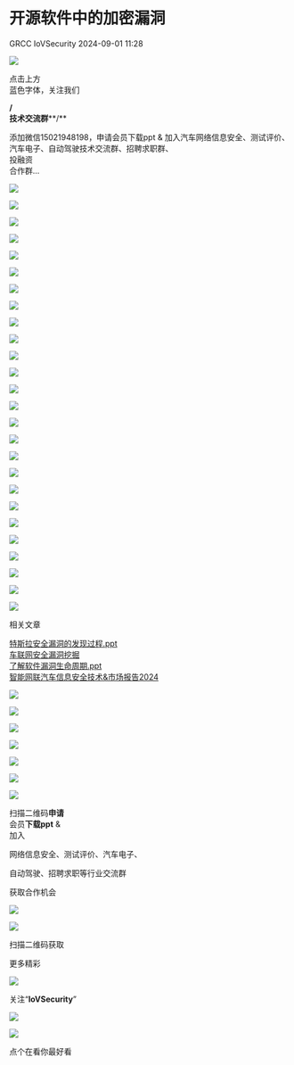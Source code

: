 #  开源软件中的加密漏洞   
GRCC  IoVSecurity   2024-09-01 11:28  
  
![](https://mmbiz.qpic.cn/mmbiz_gif/CQb4KERYG3QA0ezCCjgRONQvXCf3wka7je04trwIyMqsDUWBubpwfiahXImiaoia7NnueGomOO28vicSZ5wEFFTa1Q/640?wx_fmt=gif "")  
  
点击上方  
蓝色字体，关注我们  
  
**/**  
**技术交流群****/**  
  
添加微信15021948198，申请会员下载ppt & 加入汽车网络信息安全、测试评价、汽车电子、自动驾驶技术交流群、招聘求职群、  
投融资  
合作群...  
  
![](https://mmbiz.qpic.cn/mmbiz_png/uTSIm9RGwm0rNuoe2qABz4FWAPibRGRzcmFsBAiaHfzceCfLCQbWhYwJ1KmGGKE5lJXKgjVD5fzMasOjXlGwCdLw/640?wx_fmt=png "")  
  
![](https://mmbiz.qpic.cn/mmbiz_png/uTSIm9RGwm0rNuoe2qABz4FWAPibRGRzcMfpr3Jo3YtKbtHib1Eic0ibHicQRUsU3LBTfHepDfWqUO2dlrYoCZ7qqHg/640?wx_fmt=png "")  
  
![](https://mmbiz.qpic.cn/mmbiz_png/uTSIm9RGwm0rNuoe2qABz4FWAPibRGRzc06HGGvN9tZ8TzUG9Bz8whEia19eBicAOAARqcWfdcuNWIJ2KI2ggUTFw/640?wx_fmt=png "")  
  
![](https://mmbiz.qpic.cn/mmbiz_png/uTSIm9RGwm0rNuoe2qABz4FWAPibRGRzcUic5B4UygZicOHUicV6MibSPwx4beUUicqTQwRQ8LHQSLGRzoYseKQ8sUew/640?wx_fmt=png "")  
  
![](https://mmbiz.qpic.cn/mmbiz_png/uTSIm9RGwm0rNuoe2qABz4FWAPibRGRzcl6nxNMndguMBSCHsFAenAmGoicn3By3oiaE8rjibNH8FaJib2ib4kA4Tucw/640?wx_fmt=png "")  
  
![](https://mmbiz.qpic.cn/mmbiz_png/uTSIm9RGwm0rNuoe2qABz4FWAPibRGRzcXOpic4diabTrKJ0m9XRHTlNkWuictK95VicIY3sY7ibuLHeujjnnkUOziblw/640?wx_fmt=png "")  
  
![](https://mmbiz.qpic.cn/mmbiz_png/uTSIm9RGwm0rNuoe2qABz4FWAPibRGRzcgQ3icEia9wxUr11L8DEGyErvgJfRu87euFV0zX49NWiazskQ5mibPrLuTA/640?wx_fmt=png "")  
  
![](https://mmbiz.qpic.cn/mmbiz_png/uTSIm9RGwm0rNuoe2qABz4FWAPibRGRzcFxaJSMGVmzHOBbuPQpEY0ia04Qn7Wul9mLjpxZZ8Ktvjv56y9EAU2IA/640?wx_fmt=png "")  
  
![](https://mmbiz.qpic.cn/mmbiz_png/uTSIm9RGwm0rNuoe2qABz4FWAPibRGRzcVca4xLvOnyibKEQbVkJEIe9uca9anGIj061EGK19IsNJmmibZ8gwplpg/640?wx_fmt=png "")  
  
![](https://mmbiz.qpic.cn/mmbiz_png/uTSIm9RGwm0rNuoe2qABz4FWAPibRGRzcEc4NweiaRchzcPNaF94Qvn0ia6wqUgzjAXOt9QxzssrCzMGviccKs7wsg/640?wx_fmt=png "")  
  
![](https://mmbiz.qpic.cn/mmbiz_png/uTSIm9RGwm0rNuoe2qABz4FWAPibRGRzcvcI4DfiaLhvvm5794auIoqATqicdARCeKIDEzWtecEyvDarw4KEmbFAg/640?wx_fmt=png "")  
  
![](https://mmbiz.qpic.cn/mmbiz_png/uTSIm9RGwm0rNuoe2qABz4FWAPibRGRzcicic5Xt1PG9Cjg7ylesygol9vs0EXy5ywiaGe7Qq2uBX1xl4T4icafWOOg/640?wx_fmt=png "")  
  
![](https://mmbiz.qpic.cn/mmbiz_png/uTSIm9RGwm0rNuoe2qABz4FWAPibRGRzcbp9ia0nGwGlMhiccjdicV353vHzOLk3n2v6dqOU3ClcvPzeqsDLNDptNQ/640?wx_fmt=png "")  
  
![](https://mmbiz.qpic.cn/mmbiz_png/uTSIm9RGwm0rNuoe2qABz4FWAPibRGRzcz3vHBvj1ricukCUSBwsCH5Iic84hlq3H6iazTdQVYTRrH1fxXI1jryiaAg/640?wx_fmt=png "")  
  
![](https://mmbiz.qpic.cn/mmbiz_png/uTSIm9RGwm0rNuoe2qABz4FWAPibRGRzciau3FIib02KAtPyMSpeTf1vKibr5iaPK43qSmFl3L4RlUEZGYlj7UfseHg/640?wx_fmt=png "")  
  
![](https://mmbiz.qpic.cn/mmbiz_png/uTSIm9RGwm0rNuoe2qABz4FWAPibRGRzcbHZl2ZzS8tMzSbub1XOZfp2tydGuIXVDq8XlpxnZTLTibia2j4r3tljA/640?wx_fmt=png "")  
  
![](https://mmbiz.qpic.cn/mmbiz_png/uTSIm9RGwm0rNuoe2qABz4FWAPibRGRzc3aBtH9anYqUYMficmFt3oTiaibdo1xZmNrxVsiaKYJrDwDNOaouPw3siaKw/640?wx_fmt=png "")  
  
![](https://mmbiz.qpic.cn/mmbiz_png/uTSIm9RGwm0rNuoe2qABz4FWAPibRGRzcibROtjNUlQZEdZECZ3Zma0UG6SmfNTv6L6tYOzib0HGqrbwpkqpRg1GQ/640?wx_fmt=png "")  
  
![](https://mmbiz.qpic.cn/mmbiz_png/uTSIm9RGwm0rNuoe2qABz4FWAPibRGRzc11dBs3IPeU6iagDmNrN7AS6FBn5DR6fDaDFOOhwpJVLT0hN82ryDUYg/640?wx_fmt=png "")  
  
![](https://mmbiz.qpic.cn/mmbiz_png/uTSIm9RGwm0rNuoe2qABz4FWAPibRGRzcFlmrAQEoAiaaWYZzDeBJqAficGia8GCWDO3YTQl8AWrwwgTTiau0e4NWiag/640?wx_fmt=png "")  
  
![](https://mmbiz.qpic.cn/mmbiz_png/uTSIm9RGwm0rNuoe2qABz4FWAPibRGRzcFeJQhfxmCyOTy1ft0QTxkzgghxwLGy16sS6YnafmwhJ1ZRXiaRJk90A/640?wx_fmt=png "")  
  
![](https://mmbiz.qpic.cn/mmbiz_png/uTSIm9RGwm0rNuoe2qABz4FWAPibRGRzchAL0O8yg0wFolz0Klk5Zv3VatYLYZctHaXRibjLWGibX915VDD1cfqTQ/640?wx_fmt=png "")  
  
![](https://mmbiz.qpic.cn/mmbiz_png/uTSIm9RGwm0rNuoe2qABz4FWAPibRGRzcuk80CKh7ibxVTr3DwVmkfUgNQ3MzVfn2PVrd59ElG3lq6CYGb66EF5w/640?wx_fmt=png "")  
  
![](https://mmbiz.qpic.cn/mmbiz_png/uTSIm9RGwm0rNuoe2qABz4FWAPibRGRzc3H66icBvlBomM6vxCluY6lkFldKiboE5tY3J0lq0fEWzHdTtFpKeSbWQ/640?wx_fmt=png "")  
  
![](https://mmbiz.qpic.cn/mmbiz_png/uTSIm9RGwm0rNuoe2qABz4FWAPibRGRzc1ibIbmIMJBgPHc0w7riaMzptl8SDC4lLOpXiagnHJUmD5P2rA60ZKibKVw/640?wx_fmt=png "")  
  
  
![](https://mmbiz.qpic.cn/mmbiz_gif/b96CibCt70iabwjyojLhA03PtxUnkNPREnt2F48ywfXLpDdDAjicOTPI8Q94tVLbJ58tbRs12iaXDKhUOW9gd4NlFA/640?wx_fmt=gif "")  
  
相关文章  
  
[](http://mp.weixin.qq.com/s?__biz=MzU2MDk1Nzg2MQ==&mid=2247501799&idx=1&sn=bbe9e2f6a8108f075dcb19967a093654&chksm=fc02972dcb751e3b790ccc2bfadb6bc938b3caf7242889af140547e5265fdb544b097fbae9c3&scene=21#wechat_redirect)  
  
[](http://mp.weixin.qq.com/s?__biz=MzU2MDk1Nzg2MQ==&mid=2247510110&idx=1&sn=1eaac2b8978c46f2a1567cb2faf4f227&chksm=fc02f894cb75718254ecc1cd428799d30f12471fe360b5eacc09a533101f1613f2f0a84fa7e2&scene=21#wechat_redirect)  
  
[](http://mp.weixin.qq.com/s?__biz=MzU2MDk1Nzg2MQ==&mid=2247515233&idx=1&sn=cc0b68213238ebc54fb29dabbc995d88&chksm=fc02ecabcb7565bdc15279b2cdb2011c4ee24dc0fd63469ca288bd39864c404d0fa688f9e2a8&scene=21#wechat_redirect)  
  
  
[特斯拉安全漏洞的发现过程.ppt](http://mp.weixin.qq.com/s?__biz=MzU2MDk1Nzg2MQ==&mid=2247515559&idx=1&sn=f954b5458fe88a9d45a45b6908c91c4d&chksm=fc02ed6dcb75647b879b7a5a37dac228c03170059a2a38a36ec9e56b596840fae62a8db9fdb4&scene=21#wechat_redirect)  
[车联网安全漏洞挖掘](http://mp.weixin.qq.com/s?__biz=MzU2MDk1Nzg2MQ==&mid=2247580775&idx=1&sn=ebcec2de9b8afb630e37ea93ed5f218e&chksm=fc03ecadcb7465bb83a469748554e25851597700c385edcc1812c34c4615b3ac138df1ff10c6&scene=21#wechat_redirect)  
[了解软件漏洞生命周期.ppt](http://mp.weixin.qq.com/s?__biz=MzU2MDk1Nzg2MQ==&mid=2247517645&idx=1&sn=cda59550c8456b8d8cbff7b74bb1a542&chksm=fc02d507cb755c11f6c3530bd1517c4f743b0ea5a51df0304d32dced6c2158b550893fd22341&scene=21#wechat_redirect)  
[智能网联汽车信息安全技术&市场报告2024](http://mp.weixin.qq.com/s?__biz=MzU2MDk1Nzg2MQ==&mid=2247600746&idx=3&sn=7a79ea44937f8666e425f256e7a455b4&chksm=fc031aa0cb7493b6ae817fa4219d57b1cf65eefaedead97dca01cc1fe196b6d470bbe9eb7a38&scene=21#wechat_redirect)  
  
  
![](https://mmbiz.qpic.cn/mmbiz_gif/MfTd6rd9CyvNRMW8I9cvI1CK5gKiaYqg2veTn9t9dAe1GxYic7pAvgvRIKNFickConFyX8AvW2reAq8GchJI6aBpA/640?wx_fmt=gif&wxfrom=5&wx_lazy=1&tp=webp "")  
  
  
![](https://mmbiz.qpic.cn/mmbiz_png/uTSIm9RGwm1X9DqlPic78tCuBQjVic7AEpR1icIv3wACgt5S8XDxY2Ped0iaPPjVHB9ribnLF7458jkCL1zvxqdFNsg/640?wx_fmt=other&from=appmsg&tp=webp&wxfrom=5&wx_lazy=1&wx_co=1 "")  
  
  
  
  
![](https://mmbiz.qpic.cn/mmbiz_png/uTSIm9RGwm3iaIImKkFVtohoIg0el3DJ04FXrMJdBvic40UEoJ2iczaMXpzlVic8tzQ9KaTBI4UlbODvlSOM5JdO3g/640?wx_fmt=other&from=appmsg&wxfrom=5&wx_lazy=1&wx_co=1&tp=webp "")  
  
  
![](https://mmbiz.qpic.cn/mmbiz_png/uTSIm9RGwm0MvjibtBPulLbqZLA8jTRZrbA3vibXiaU0NEXmd50FXBrlm4dHbnFStTARjzyXzFhwZOUcwrZfgiaJ4g/640?wx_fmt=other&from=appmsg&wxfrom=5&wx_lazy=1&wx_co=1&tp=webp "")  
  
![](https://mmbiz.qpic.cn/mmbiz_png/8Pvibnf7ic0cy77VtN8ibA7XuZgvGQoicjpar7CWkfIEXV4CEjiankS0tjDZEUgxhNHf0HicpBNcO4YuhOm5eIdb7RaA/640?wx_fmt=other&wxfrom=5&wx_lazy=1&wx_co=1&tp=webp "")  
  
  
![](https://mmbiz.qpic.cn/mmbiz_png/9yhibG49kQicogTWBZcB6XwgTib9lH6QN57pFdZwoRicFbc3JLM7icu8hadyzRKztBHGZ7eDEVgMiaHYqExfhbbpb5vA/640?wx_fmt=other&wxfrom=5&wx_lazy=1&wx_co=1&tp=webp "")  
  
![](https://mmbiz.qpic.cn/mmbiz_png/uTSIm9RGwm2F3KDtuNYvmkK20aeBw5tzC4P9ibHF9ZvNa8C5jrwloaUH0C7GHj5j9icJh7XicdFckbQ3M0sSlKs8w/640?wx_fmt=other&from=appmsg&wxfrom=5&wx_lazy=1&wx_co=1&tp=webp "")  
  
扫描二维码**申请**  
会员**下载ppt** &   
加入  
  
网络信息安全、测试评价、汽车电子、  
  
自动驾驶、招聘求职等行业交流群  
  
获取合作机会  
  
  
![](https://mmbiz.qpic.cn/mmbiz_png/kuhNyShuqyAGSIk680L6OHthYzkwuUDkKqfw3icohb1JLrEvjicKgfaiatIDP1L7RN7zPQkzbrksWzTMmgh5LKjzA/640?wx_fmt=other&wxfrom=5&wx_lazy=1&wx_co=1&tp=webp "")  
  
![](https://mmbiz.qpic.cn/mmbiz_jpg/uTSIm9RGwm0ibSggKRaicPibLl2nXk3lGdgeoXo0P9Xy8e2aNHPm3LOhKjicHk2zhB5V1ar3CwUTs258UkiaTPYq4gw/640?wx_fmt=other&wxfrom=5&wx_lazy=1&wx_co=1&tp=webp "")  
  
扫描二维码获取  
  
更多精彩  
  
![](https://mmbiz.qpic.cn/mmbiz_png/XiacM3aibSNia0qvdL1PUiaZugASarnXx5wAxT5ic13sgRB49E67AsdWeZpHnibUEW2oibToqEWRjHmImztgv33MaknnQ/640?wx_fmt=other&wxfrom=5&wx_lazy=1&wx_co=1&tp=webp "")  
  
  
关注“**IoVSecurity**”  
  
  
![](https://mmbiz.qpic.cn/mmbiz_png/fBQwicMRtG3qyicHcTibNaG9RMs2E8knzWpfH0gnibzKsciaBTYdnW8mFyNgvEAqBNoib29iasxMgwh2gWRSIkINyHVLA/640?wx_fmt=other&wxfrom=5&wx_lazy=1&wx_co=1&tp=webp "")  
  
![](https://mmbiz.qpic.cn/mmbiz_png/D7nIuxbSmauhlzDVRGHTibAGyGcFvY5qFSPyZdMCxTSXwjhzFTotRe6rciaIxatoAHF0MPI73MMPAbf0UUMIMSvw/640?wx_fmt=other&wxfrom=5&wx_lazy=1&wx_co=1&tp=webp "")  
  
点个在看你最好看  
  
  
  
  
